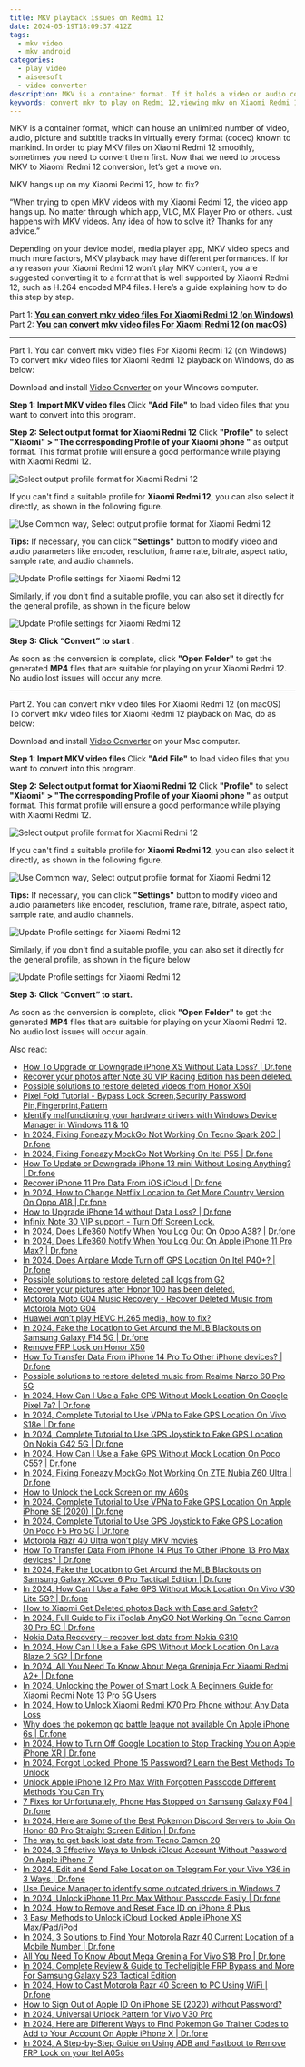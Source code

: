 ```yaml
---
title: MKV playback issues on Redmi 12
date: 2024-05-19T18:09:37.412Z
tags: 
  - mkv video
  - mkv android
categories: 
  - play video
  - aiseesoft
  - video converter
description: MKV is a container format. If it holds a video or audio codec that is not supported by Xiaomi Redmi 12, you will fail to play. In that case, we would recommend converting MKV to H.264 MP4 for Xiaomi Redmi 12 playback. 
keywords: convert mkv to play on Redmi 12,viewing mkv on Xiaomi Redmi 12,app to play mkv on Redmi 12,mkv playback on Xiaomi ,Redmi 12 can't play mkv,can't play mkv on Xiaomi ,mkv codec vlc android,mkv video converter for android,Xiaomi Redmi 12 wont play mkv,best mkv transcoder android,mkv converter android 2018,how to converter 720p to mkv on android
---
```


<div class="atpl-content atpl-for-aiseesoft-video-converter play-mkv-on-android">

<div class="atpl-post-description-part-1">
<div class="tpl-content-sub-paragraph-normal">
  <p>
    MKV is a container format, which can house an unlimited number of video, audio, picture and subtitle tracks in virtually every format (codec) known to mankind. In order to play MKV files on Xiaomi Redmi 12 smoothly, sometimes you need to convert them first. Now that we need to process MKV to Xiaomi Redmi 12 conversion, let’s get a move on.
  </p>
</div>
</div>



<div class="atpl-post-description-part-2">
<div class="tpl-content-sub-paragraph-question">
    MKV hangs up on my Xiaomi Redmi 12, how to fix?
</div>
<div class="tpl-content-sub-paragraph-content">
  <p>
    “When trying to open MKV videos with my Xiaomi Redmi 12, the video app hangs up. No matter through which app, VLC, MX Player Pro or others. Just happens with MKV videos. Any idea of how to solve it? Thanks for any advice.”
  </p>
  <p>
    Depending on your device model, media player app, MKV video specs and much more factors, MKV playback may have different performances. If for any reason your Xiaomi Redmi 12 won’t play MKV content, you are suggested converting it to a format that is well supported by Xiaomi Redmi 12, such as H.264 encoded MP4 files. Here’s a guide explaining how to do this step by step.
  </p>
</div>
</div>


Part 1: <strong><a href="#p1">You can convert mkv video files For Xiaomi Redmi 12 (on Windows)</a></strong>
Part 2: <strong><a href="#p2">You can convert mkv video files For Xiaomi Redmi 12 (on macOS)</a></strong>



<!-- Part 1 -->
<a id="p1" name="p1" ></a><hr>

<div class="atpl-step-part-style">Part 1. You can convert mkv video files For Xiaomi Redmi 12 (on Windows)</div>
To convert mkv video files for Xiaomi Redmi 12 playback on Windows, do as below:

Download and install <a class="atpl-step-content-a-style" href="https://tools.techidaily.com/aiseesoft-total-video-converter/" >Video Converter</a> on your Windows computer.

<strong>Step 1: Import MKV video files </strong>
Click <b>"Add File"</b> to load video files that you want to convert into this program.

<strong>Step 2: Select output format for Xiaomi Redmi 12</strong>
Click <b>"Profile"</b> to select <b>"Xiaomi" > "The corresponding Profile of your Xiaomi phone "</b> as output format. This format profile will ensure a good performance while playing with Xiaomi Redmi 12.

<img src="https://tools.techidaily.com/images/apps/aiseesoft/video-converter/devices/xiaomi/fv.mp4/win/profile.png" class="atpl-imgstyle" alt="Select output profile format for Xiaomi Redmi 12" />

If you can't find a suitable profile for **Xiaomi Redmi 12**, you can also select it directly, as shown in the following figure.

<img src="https://tools.techidaily.com/images/apps/aiseesoft/video-converter/devices/common_android/fv.mp4/win/profile.png" class="atpl-imgstyle" alt="Use Common way, Select output profile format for Xiaomi Redmi 12" />

<strong>Tips:</strong>
If necessary, you can click <b>"Settings"</b> button to modify video and audio parameters like encoder, resolution, frame rate, bitrate, aspect ratio, sample rate, and audio channels. 

<img src="https://tools.techidaily.com/images/apps/aiseesoft/video-converter/devices/xiaomi/fv.mp4/win/settings.png" class="atpl-imgstyle"  alt="Update Profile settings for Xiaomi Redmi 12" />

Similarly, if you don't find a suitable profile, you can also set it directly for the general profile, as shown in the figure below

<img src="https://tools.techidaily.com/images/apps/aiseesoft/video-converter/devices/common_android/fv.mp4/win/settings.png" class="atpl-imgstyle"  alt="Update Profile settings for Xiaomi Redmi 12" />

<strong>Step 3: Click “Convert” to start .</strong>

As soon as the conversion is complete, click <b>"Open Folder"</b> to get the generated <b>MP4</b> files that are suitable for playing on your Xiaomi Redmi 12. No audio lost issues will occur any more.

<!-- Part 2 -->
<a id="p2" name="p2"></a><hr>

<div class="atpl-step-part-style">Part 2. You can convert mkv video files For Xiaomi Redmi 12 (on macOS)</div>
To convert mkv video files for Xiaomi Redmi 12 playback on Mac, do as below:

Download and install <a class="atpl-step-content-a-style" href="https://tools.techidaily.com/aiseesoft-total-video-converter/" >Video Converter</a> on your Mac computer.

<strong>Step 1: Import MKV video files </strong>
Click <b>"Add File"</b> to load video files that you want to convert into this program.

<strong>Step 2: Select output format for Xiaomi Redmi 12</strong>
Click <b>"Profile"</b> to select <b>"Xiaomi" > "The corresponding Profile of your Xiaomi phone "</b> as output format. This format profile will ensure a good performance while playing with Xiaomi Redmi 12.

<img src="https://tools.techidaily.com/images/apps/aiseesoft/video-converter/devices/xiaomi/fv.mp4/mac/profile.png" class="atpl-imgstyle" alt="Select output profile format for Xiaomi Redmi 12" />

If you can't find a suitable profile for **Xiaomi Redmi 12**, you can also select it directly, as shown in the following figure.

<img src="https://tools.techidaily.com/images/apps/aiseesoft/video-converter/devices/common_android/fv.mp4/mac/profile.png" class="atpl-imgstyle" alt="Use Common way, Select output profile format for Xiaomi Redmi 12" />

<strong>Tips:</strong>
If necessary, you can click <b>"Settings"</b> button to modify video and audio parameters like encoder, resolution, frame rate, bitrate, aspect ratio, sample rate, and audio channels. 

<img src="https://tools.techidaily.com/images/apps/aiseesoft/video-converter/devices/xiaomi/fv.mp4/mac/settings.png" class="atpl-imgstyle"  alt="Update Profile settings for Xiaomi Redmi 12" />

Similarly, if you don't find a suitable profile, you can also set it directly for the general profile, as shown in the figure below

<img src="https://tools.techidaily.com/images/apps/aiseesoft/video-converter/devices/common_android/fv.mp4/win/settings.png" class="atpl-imgstyle"  alt="Update Profile settings for Xiaomi Redmi 12" />

<strong>Step 3: Click “Convert” to start.</strong>

As soon as the conversion is complete, click <b>"Open Folder"</b> to get the generated <b>MP4</b> files that are suitable for playing on your Xiaomi Redmi 12. No audio lost issues will occur again.



<div class="atpl-post-end">
  <div class="atpl-post-device-model-description">
    
  </div>
</div>

<ins class="adsbygoogle"
     style="display:block"
     data-ad-client="ca-pub-7571918770474297"
     data-ad-slot="8358498916"
     data-ad-format="auto"
     data-full-width-responsive="true"></ins>


</div>
<ins class="adsbygoogle"
    style="display:block"
    data-ad-format="autorelaxed"
    data-ad-client="ca-pub-7571918770474297"
    data-ad-slot="1223367746"></ins>

<span class="atpl-alsoreadstyle">Also read:</span>
<div><ul>
<li><a href="https://review-topics.techidaily.com/how-to-upgrade-or-downgrade-iphone-xs-without-data-loss-drfone-by-drfone-ios-system-repair-ios-system-repair/"><u>How To Upgrade or Downgrade iPhone XS Without Data Loss? | Dr.fone</u></a></li>
<li><a href="https://review-topics.techidaily.com/recover-your-photos-after-note-30-vip-racing-edition-has-been-deleted-by-fonelab-android-recover-photos/"><u>Recover your photos after Note 30 VIP Racing Edition has been deleted.</u></a></li>
<li><a href="https://review-topics.techidaily.com/possible-solutions-to-restore-deleted-videos-from-honor-x50i-by-fonelab-android-recover-video/"><u>Possible solutions to restore deleted videos from Honor X50i</u></a></li>
<li><a href="https://review-topics.techidaily.com/pixel-fold-tutorial-bypass-lock-screen-security-password-pin-fingerprint-pattern-by-drfone-android-unlock-android-unlock/"><u>Pixel Fold Tutorial - Bypass Lock Screen,Security Password Pin,Fingerprint,Pattern</u></a></li>
<li><a href="https://review-topics.techidaily.com/identify-malfunctioning-your-hardware-drivers-with-windows-device-manager-in-windows-11-and-10-by-drivereasy-guide/"><u>Identify malfunctioning your hardware drivers with Windows Device Manager in Windows 11 & 10</u></a></li>
<li><a href="https://review-topics.techidaily.com/in-2024-fixing-foneazy-mockgo-not-working-on-tecno-spark-20c-drfone-by-drfone-virtual-android/"><u>In 2024, Fixing Foneazy MockGo Not Working On Tecno Spark 20C | Dr.fone</u></a></li>
<li><a href="https://review-topics.techidaily.com/in-2024-fixing-foneazy-mockgo-not-working-on-itel-p55-drfone-by-drfone-virtual-android/"><u>In 2024, Fixing Foneazy MockGo Not Working On Itel P55 | Dr.fone</u></a></li>
<li><a href="https://review-topics.techidaily.com/how-to-update-or-downgrade-iphone-13-mini-without-losing-anything-drfone-by-drfone-ios-system-repair-ios-system-repair/"><u>How To Update or Downgrade iPhone 13 mini Without Losing Anything? | Dr.fone</u></a></li>
<li><a href="https://review-topics.techidaily.com/recover-iphone-11-pro-data-from-ios-icloud-drfone-by-drfone-ios-data-recovery-ios-data-recovery/"><u>Recover iPhone 11 Pro Data From iOS iCloud | Dr.fone</u></a></li>
<li><a href="https://review-topics.techidaily.com/in-2024-how-to-change-netflix-location-to-get-more-country-version-on-oppo-a18-drfone-by-drfone-virtual-android/"><u>In 2024, How to Change Netflix Location to Get More Country Version On Oppo A18 | Dr.fone</u></a></li>
<li><a href="https://review-topics.techidaily.com/how-to-upgrade-iphone-14-without-data-loss-drfone-by-drfone-ios-system-repair-ios-system-repair/"><u>How to Upgrade iPhone 14 without Data Loss? | Dr.fone</u></a></li>
<li><a href="https://review-topics.techidaily.com/infinix-note-30-vip-support-turn-off-screen-lock-by-drfone-android-unlock-android-unlock/"><u>Infinix Note 30 VIP support - Turn Off Screen Lock.</u></a></li>
<li><a href="https://review-topics.techidaily.com/in-2024-does-life360-notify-when-you-log-out-on-oppo-a38-drfone-by-drfone-virtual-android/"><u>In 2024, Does Life360 Notify When You Log Out On Oppo A38? | Dr.fone</u></a></li>
<li><a href="https://review-topics.techidaily.com/in-2024-does-life360-notify-when-you-log-out-on-apple-iphone-11-pro-max-drfone-by-drfone-virtual-ios/"><u>In 2024, Does Life360 Notify When You Log Out On Apple iPhone 11 Pro Max? | Dr.fone</u></a></li>
<li><a href="https://review-topics.techidaily.com/in-2024-does-airplane-mode-turn-off-gps-location-on-itel-p40plus-drfone-by-drfone-virtual-android/"><u>In 2024, Does Airplane Mode Turn off GPS Location On Itel P40+? | Dr.fone</u></a></li>
<li><a href="https://review-topics.techidaily.com/possible-solutions-to-restore-deleted-call-logs-from-g2-by-fonelab-android-recover-call-logs/"><u>Possible solutions to restore deleted call logs from G2</u></a></li>
<li><a href="https://review-topics.techidaily.com/recover-your-pictures-after-honor-100-has-been-deleted-by-fonelab-android-recover-pictures/"><u>Recover your pictures after Honor 100 has been deleted.</u></a></li>
<li><a href="https://review-topics.techidaily.com/motorola-moto-g04-music-recovery-recover-deleted-music-from-motorola-moto-g04-by-fonelab-android-recover-music/"><u>Motorola Moto G04 Music Recovery - Recover Deleted Music from Motorola Moto G04</u></a></li>
<li><a href="https://review-topics.techidaily.com/huawei-wont-play-hevc-h265-media-how-to-fix-by-aiseesoft-video-converter-play-hevc-video-on-android/"><u>Huawei won’t play HEVC H.265 media, how to fix?</u></a></li>
<li><a href="https://review-topics.techidaily.com/in-2024-fake-the-location-to-get-around-the-mlb-blackouts-on-samsung-galaxy-f14-5g-drfone-by-drfone-virtual-android/"><u>In 2024, Fake the Location to Get Around the MLB Blackouts on Samsung Galaxy F14 5G | Dr.fone</u></a></li>
<li><a href="https://review-topics.techidaily.com/remove-frp-lock-on-honor-x50-by-drfone-android-unlock-remove-google-frp/"><u>Remove FRP Lock on Honor X50</u></a></li>
<li><a href="https://review-topics.techidaily.com/how-to-transfer-data-from-iphone-14-pro-to-other-iphone-devices-drfone-by-drfone-transfer-data-from-ios-transfer-data-from-ios/"><u>How To Transfer Data From iPhone 14 Pro To Other iPhone devices? | Dr.fone</u></a></li>
<li><a href="https://review-topics.techidaily.com/possible-solutions-to-restore-deleted-music-from-realme-narzo-60-pro-5g-by-fonelab-android-recover-music/"><u>Possible solutions to restore deleted music from Realme Narzo 60 Pro 5G</u></a></li>
<li><a href="https://review-topics.techidaily.com/in-2024-how-can-i-use-a-fake-gps-without-mock-location-on-google-pixel-7a-drfone-by-drfone-virtual-android/"><u>In 2024, How Can I Use a Fake GPS Without Mock Location On Google Pixel 7a? | Dr.fone</u></a></li>
<li><a href="https://review-topics.techidaily.com/in-2024-complete-tutorial-to-use-vpna-to-fake-gps-location-on-vivo-s18e-drfone-by-drfone-virtual-android/"><u>In 2024, Complete Tutorial to Use VPNa to Fake GPS Location On Vivo S18e | Dr.fone</u></a></li>
<li><a href="https://review-topics.techidaily.com/in-2024-complete-tutorial-to-use-gps-joystick-to-fake-gps-location-on-nokia-g42-5g-drfone-by-drfone-virtual-android/"><u>In 2024, Complete Tutorial to Use GPS Joystick to Fake GPS Location On Nokia G42 5G | Dr.fone</u></a></li>
<li><a href="https://review-topics.techidaily.com/in-2024-how-can-i-use-a-fake-gps-without-mock-location-on-poco-c55-drfone-by-drfone-virtual-android/"><u>In 2024, How Can I Use a Fake GPS Without Mock Location On Poco C55? | Dr.fone</u></a></li>
<li><a href="https://review-topics.techidaily.com/in-2024-fixing-foneazy-mockgo-not-working-on-zte-nubia-z60-ultra-drfone-by-drfone-virtual-android/"><u>In 2024, Fixing Foneazy MockGo Not Working On ZTE Nubia Z60 Ultra | Dr.fone</u></a></li>
<li><a href="https://review-topics.techidaily.com/how-to-unlock-the-lock-screen-on-my-a60s-by-drfone-android-unlock-android-unlock/"><u>How to Unlock the Lock Screen on my A60s</u></a></li>
<li><a href="https://review-topics.techidaily.com/in-2024-complete-tutorial-to-use-vpna-to-fake-gps-location-on-apple-iphone-se-2020-drfone-by-drfone-virtual-ios/"><u>In 2024, Complete Tutorial to Use VPNa to Fake GPS Location On Apple iPhone SE (2020) | Dr.fone</u></a></li>
<li><a href="https://review-topics.techidaily.com/in-2024-complete-tutorial-to-use-gps-joystick-to-fake-gps-location-on-poco-f5-pro-5g-drfone-by-drfone-virtual-android/"><u>In 2024, Complete Tutorial to Use GPS Joystick to Fake GPS Location On Poco F5 Pro 5G | Dr.fone</u></a></li>
<li><a href="https://review-topics.techidaily.com/motorola-razr-40-ultra-wont-play-mkv-movies-by-aiseesoft-video-converter-play-mkv-on-android/"><u>Motorola Razr 40 Ultra won’t play MKV movies</u></a></li>
<li><a href="https://review-topics.techidaily.com/how-to-transfer-data-from-iphone-14-plus-to-other-iphone-13-pro-max-devices-drfone-by-drfone-transfer-data-from-ios-transfer-data-from-ios/"><u>How To Transfer Data From iPhone 14 Plus To Other iPhone 13 Pro Max devices? | Dr.fone</u></a></li>
<li><a href="https://review-topics.techidaily.com/in-2024-fake-the-location-to-get-around-the-mlb-blackouts-on-samsung-galaxy-xcover-6-pro-tactical-edition-drfone-by-drfone-virtual-android/"><u>In 2024, Fake the Location to Get Around the MLB Blackouts on Samsung Galaxy XCover 6 Pro Tactical Edition | Dr.fone</u></a></li>
<li><a href="https://review-topics.techidaily.com/in-2024-how-can-i-use-a-fake-gps-without-mock-location-on-vivo-v30-lite-5g-drfone-by-drfone-virtual-android/"><u>In 2024, How Can I Use a Fake GPS Without Mock Location On Vivo V30 Lite 5G? | Dr.fone</u></a></li>
<li><a href="https://review-topics.techidaily.com/how-to-xiaomi-get-deleted-photos-back-with-ease-and-safety-by-fonelab-android-recover-photos/"><u>How to Xiaomi Get Deleted photos Back with Ease and Safety?</u></a></li>
<li><a href="https://review-topics.techidaily.com/in-2024-full-guide-to-fix-itoolab-anygo-not-working-on-tecno-camon-30-pro-5g-drfone-by-drfone-virtual-android/"><u>In 2024, Full Guide to Fix iToolab AnyGO Not Working On Tecno Camon 30 Pro 5G | Dr.fone</u></a></li>
<li><a href="https://review-topics.techidaily.com/nokia-data-recovery-recover-lost-data-from-nokia-g310-by-fonelab-android-recover-data/"><u>Nokia Data Recovery – recover lost data from Nokia G310</u></a></li>
<li><a href="https://review-topics.techidaily.com/in-2024-how-can-i-use-a-fake-gps-without-mock-location-on-lava-blaze-2-5g-drfone-by-drfone-virtual-android/"><u>In 2024, How Can I Use a Fake GPS Without Mock Location On Lava Blaze 2 5G? | Dr.fone</u></a></li>
<li><a href="https://change-location.techidaily.com/in-2024-all-you-need-to-know-about-mega-greninja-for-xiaomi-redmi-a2plus-drfone-by-drfone-virtual-android/"><u>In 2024, All You Need To Know About Mega Greninja For Xiaomi Redmi A2+ | Dr.fone</u></a></li>
<li><a href="https://unlock-android.techidaily.com/in-2024-unlocking-the-power-of-smart-lock-a-beginners-guide-for-xiaomi-redmi-note-13-pro-5g-users-by-drfone-android/"><u>In 2024, Unlocking the Power of Smart Lock A Beginners Guide for Xiaomi Redmi Note 13 Pro 5G Users</u></a></li>
<li><a href="https://unlock-android.techidaily.com/in-2024-how-to-unlock-xiaomi-redmi-k70-pro-phone-without-any-data-loss-by-drfone-android/"><u>In 2024, How to Unlock Xiaomi Redmi K70 Pro Phone without Any Data Loss</u></a></li>
<li><a href="https://ios-pokemon-go.techidaily.com/why-does-the-pokemon-go-battle-league-not-available-on-apple-iphone-6s-drfone-by-drfone-virtual-ios/"><u>Why does the pokemon go battle league not available On Apple iPhone 6s | Dr.fone</u></a></li>
<li><a href="https://ios-location-track.techidaily.com/in-2024-how-to-turn-off-google-location-to-stop-tracking-you-on-apple-iphone-xr-drfone-by-drfone-virtual-ios/"><u>In 2024, How to Turn Off Google Location to Stop Tracking You on Apple iPhone XR | Dr.fone</u></a></li>
<li><a href="https://ios-unlock.techidaily.com/in-2024-forgot-locked-iphone-15-password-learn-the-best-methods-to-unlock-by-drfone-ios/"><u>In 2024, Forgot Locked iPhone 15 Password? Learn the Best Methods To Unlock</u></a></li>
<li><a href="https://ios-unlock.techidaily.com/unlock-apple-iphone-12-pro-max-with-forgotten-passcode-different-methods-you-can-try-by-drfone-ios/"><u>Unlock Apple iPhone 12 Pro Max With Forgotten Passcode Different Methods You Can Try</u></a></li>
<li><a href="https://howto.techidaily.com/7-fixes-for-unfortunately-phone-has-stopped-on-samsung-galaxy-f04-drfone-by-drfone-fix-android-problems-fix-android-problems/"><u>7 Fixes for Unfortunately, Phone Has Stopped on Samsung Galaxy F04 | Dr.fone</u></a></li>
<li><a href="https://pokemon-go-android.techidaily.com/in-2024-here-are-some-of-the-best-pokemon-discord-servers-to-join-on-honor-80-pro-straight-screen-edition-drfone-by-drfone-virtual-android/"><u>In 2024, Here are Some of the Best Pokemon Discord Servers to Join On Honor 80 Pro Straight Screen Edition | Dr.fone</u></a></li>
<li><a href="https://techidaily.com/the-way-to-get-back-lost-data-from-tecno-camon-20-by-fonelab-android-recover-data/"><u>The way to get back lost data from Tecno Camon 20</u></a></li>
<li><a href="https://activate-lock.techidaily.com/in-2024-3-effective-ways-to-unlock-icloud-account-without-password-on-apple-iphone-7-by-drfone-ios/"><u>In 2024, 3 Effective Ways to Unlock iCloud Account Without Password On Apple iPhone 7</u></a></li>
<li><a href="https://location-social.techidaily.com/in-2024-edit-and-send-fake-location-on-telegram-for-your-vivo-y36-in-3-ways-drfone-by-drfone-virtual-android/"><u>In 2024, Edit and Send Fake Location on Telegram For your Vivo Y36 in 3 Ways | Dr.fone</u></a></li>
<li><a href="https://techidaily.com/use-device-manager-to-identify-some-outdated-drivers-in-windows-7-by-drivereasy-guide/"><u>Use Device Manager to identify some outdated drivers in Windows 7</u></a></li>
<li><a href="https://iphone-unlock.techidaily.com/in-2024-unlock-iphone-11-pro-max-without-passcode-easily-drfone-by-drfone-ios/"><u>In 2024, Unlock iPhone 11 Pro Max Without Passcode Easily | Dr.fone</u></a></li>
<li><a href="https://ios-unlock.techidaily.com/in-2024-how-to-remove-and-reset-face-id-on-iphone-8-plus-by-drfone-ios/"><u>In 2024, How to Remove and Reset Face ID on iPhone 8 Plus</u></a></li>
<li><a href="https://activate-lock.techidaily.com/3-easy-methods-to-unlock-icloud-locked-apple-iphone-xs-maxipadipod-by-drfone-ios/"><u>3 Easy Methods to Unlock iCloud Locked Apple iPhone XS Max/iPad/iPod</u></a></li>
<li><a href="https://android-location-track.techidaily.com/in-2024-3-solutions-to-find-your-motorola-razr-40-current-location-of-a-mobile-number-drfone-by-drfone-virtual-android/"><u>In 2024, 3 Solutions to Find Your Motorola Razr 40 Current Location of a Mobile Number | Dr.fone</u></a></li>
<li><a href="https://change-location.techidaily.com/all-you-need-to-know-about-mega-greninja-for-vivo-s18-pro-drfone-by-drfone-virtual-android/"><u>All You Need To Know About Mega Greninja For Vivo S18 Pro | Dr.fone</u></a></li>
<li><a href="https://android-unlock.techidaily.com/in-2024-complete-review-and-guide-to-techeligible-frp-bypass-and-more-for-samsung-galaxy-s23-tactical-edition-by-drfone-android/"><u>In 2024, Complete Review & Guide to Techeligible FRP Bypass and More For Samsung Galaxy S23 Tactical Edition</u></a></li>
<li><a href="https://screen-mirror.techidaily.com/in-2024-how-to-cast-motorola-razr-40-screen-to-pc-using-wifi-drfone-by-drfone-android/"><u>In 2024, How to Cast Motorola Razr 40 Screen to PC Using WiFi | Dr.fone</u></a></li>
<li><a href="https://apple-account.techidaily.com/how-to-sign-out-of-apple-id-on-iphone-se-2020-without-password-by-drfone-ios/"><u>How to Sign Out of Apple ID On iPhone SE (2020) without Password?</u></a></li>
<li><a href="https://unlock-android.techidaily.com/in-2024-universal-unlock-pattern-for-vivo-v30-pro-by-drfone-android/"><u>In 2024, Universal Unlock Pattern for Vivo V30 Pro</u></a></li>
<li><a href="https://ios-pokemon-go.techidaily.com/in-2024-here-are-different-ways-to-find-pokemon-go-trainer-codes-to-add-to-your-account-on-apple-iphone-x-drfone-by-drfone-virtual-ios/"><u>In 2024, Here are Different Ways to Find Pokemon Go Trainer Codes to Add to Your Account On Apple iPhone X | Dr.fone</u></a></li>
<li><a href="https://bypass-frp.techidaily.com/in-2024-a-step-by-step-guide-on-using-adb-and-fastboot-to-remove-frp-lock-on-your-itel-a05s-by-drfone-android/"><u>In 2024, A Step-by-Step Guide on Using ADB and Fastboot to Remove FRP Lock on your Itel A05s</u></a></li>
</ul></div>


